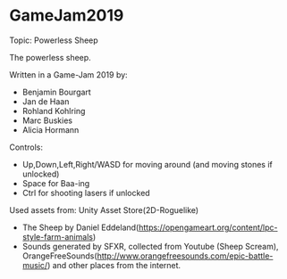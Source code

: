 # GameJam2019
Topic: Powerless Sheep

The powerless sheep.

Written in a Game-Jam 2019 by:
- Benjamin Bourgart
- Jan de Haan
- Rohland Kohlring
- Marc Buskies
- Alicia Hormann

Controls:
- Up,Down,Left,Right/WASD for moving around (and moving stones if unlocked)
- Space for Baa-ing
- Ctrl for shooting lasers if unlocked

Used assets from:
Unity Asset Store(2D-Roguelike) 
- The Sheep by Daniel Eddeland(https://opengameart.org/content/lpc-style-farm-animals)
- Sounds generated by SFXR, collected from Youtube (Sheep Scream), OrangeFreeSounds(http://www.orangefreesounds.com/epic-battle-music/) and other places from the internet.
